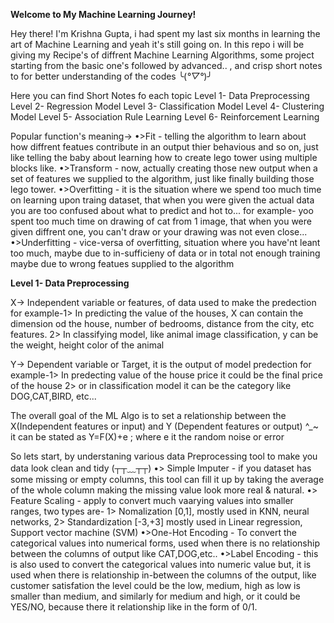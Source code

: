 __Welcome to My Machine Learning Journey!__

Hey there! I'm Krishna Gupta, i had spent my last six months in learning the art of Machine Learning and yeah it's still going on. 
In this repo i will be giving my Recipe's of diffrent Machine Learning Algorithms, some project starting from the basic one's followed by advanced.. , 
and crisp short notes to for better understanding of the codes ╰(*°▽°*)╯

Here you can find Short Notes fo each topic
Level 1- Data Preprocessing
Level 2- Regression Model
Level 3- Classification Model
Level 4- Clustering Model
Level 5- Association Rule Learning
Level 6- Reinforcement Learning


Popular function's meaning->
    •>Fit - telling the algorithm to learn about how diffrent featues contribute in an output thier behavious and so on, just like telling the baby about learning how to create lego tower using multiple blocks like.
    •>Transform - now, actually creating those new output when a set of features we supplied to the algorithm, just like finally building those lego tower.
    •>Overfitting - it is the situation where we spend too much time on learning upon traing dataset, that when you were given the actual data you are too confused about what to predict and hot to...
        for example- yoo spent too much time on drawing of cat from 1 image, that when you were given diffrent one, you can't draw or your drawing was not even close...
    •>Underfitting - vice-versa of overfitting, situation where you have'nt leant too much, maybe due to in-sufficieny of data or in total not enough training maybe due to wrong featues supplied to the algorithm


__Level 1- Data Preprocessing__

X-> Independent variable or features,  of data used to make the predection
    for example-1> In predicting the value of the houses, X can contain the dimension od the house, number of bedrooms, distance from the city, etc features.
                2> In classifying model, like animal image classification, y can be the weight, height color of the animal

Y-> Dependent variable or Target,      it is the output of model predection
    for example-1> In predecting value of the house price it could be the final price of the house
                2> or in classification model it can be the category like DOG,CAT,BIRD, etc...

The overall goal of the ML Algo is to set a relationship between the X(Independent features or input) and Y (Dependent features or output) ^_~
    it can be stated as Y=F(X)+e ; where e it the random noise or error


So lets start, by understaning various data Preprocessing tool to make you data look clean and tidy (┬┬﹏┬┬)
•> Simple Imputer - if you dataset has some missing or empty columns, this tool can fill it up by taking the average of the whole column making the missing 
                    value look more real & natural.
•> Feature Scaling - apply to convert much vaarying values into smaller ranges, two types are-
                1> Nomalization [0,1], mostly used in KNN, neural networks,
                2> Standardization [-3,+3] mostly used in Linear regression, Support vector machine (SVM)
•>One-Hot Encoding - To convert the categorical values into numerical forms,
                    used when there is no relationship between the columns of output like CAT,DOG,etc..
•>Label Encoding - this is also used to convert the categorical values into numeric value but,
                    it is used when there is relationship in-between the columns of the output, 
                    like customer satisfation the level could be the low, medium, high as low is smaller than medium, and similarly for medium and high,
                    or it could be YES/NO, because there it relationship like in the form of 0/1.

                    